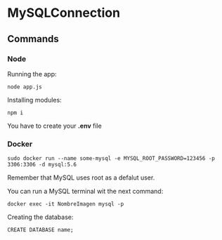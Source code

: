 # MySQLConnection

## Commands
### Node
Running the app:

`node app.js
`

Installing modules:

`npm i
`

You have to create your **.env** file

### Docker
`sudo docker run --name some-mysql -e MYSQL_ROOT_PASSWORD=123456 -p 3306:3306 -d mysql:5.6
`

Remember that MySQL uses root as a defalut user.

You can run a MySQL terminal wit the next command:

`docker exec -it NombreImagen mysql -p
`

Creating the database:

`CREATE DATABASE name;
`
